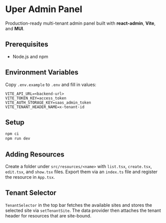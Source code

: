 # Uper Admin Panel

Production-ready multi-tenant admin panel built with **react-admin**, **Vite**, and **MUI**.

## Prerequisites

- Node.js and npm

## Environment Variables

Copy `.env.example` to `.env` and fill in values:

```
VITE_API_URL=<backend-url>
VITE_TOKEN_KEY=access_token
VITE_AUTH_STORAGE_KEY=saas_admin_token
VITE_TENANT_HEADER_NAME=x-tenant-id
```

## Setup

```bash
npm ci
npm run dev
```

## Adding Resources

Create a folder under `src/resources/<name>` with `list.tsx`, `create.tsx`, `edit.tsx`, and `show.tsx` files. Export them via an `index.ts` file and register the resource in `App.tsx`.

## Tenant Selector

`TenantSelector` in the top bar fetches the available sites and stores the selected site via `setTenantSite`. The data provider then attaches the tenant header for resources that are site-bound.
